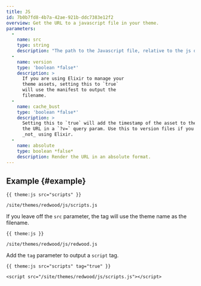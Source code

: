 ```yaml
---
title: JS
id: 7b0b7fd8-4b7a-42ae-921b-ddc7383e12f2
overview: Get the URL to a javascript file in your theme.
parameters:
  -
    name: src
    type: string
    description: "The path to the Javascript file, relative to the js directory.  You can leave off the extension, we know it's a .js file."
  -
    name: version
    type: 'boolean *false*'
    description: >
      If you are using Elixir to manage your
      theme assets, setting this to `true`
      will use the manifest to output the
      filename.
  -
    name: cache_bust
    type: 'boolean *false*'
    description: >
      Setting this to `true` will add the timestamp of the asset to the end of
      the URL in a `?v=` query param. Use this to version files if you are
      _not_ using Elixir.
  -
    name: absolute
    type: boolean *false*
    description: Render the URL in an absolute format.
---
```

## Example {#example}
```
{{ theme:js src="scripts" }}
```
``` .language-output
/site/themes/redwood/js/scripts.js
```

If you leave off the `src` parameter, the tag will use the theme name as the filename.

```
{{ theme:js }}
```

``` .language-output
/site/themes/redwood/js/redwood.js
```

Add the `tag` parameter to output a `script` tag.

```
{{ theme:js src="scripts" tag="true" }}
```
``` .language-output
<script src="/site/themes/redwood/js/scripts.js"></script>
```
